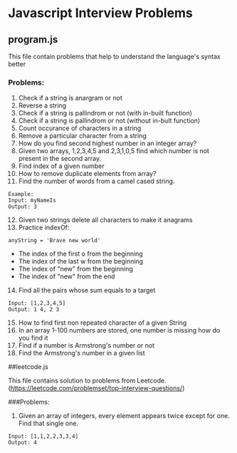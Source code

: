 # Javascript Interview Problems

## program.js
This file contain problems that help to understand the language's syntax better

### Problems:
1. Check if a string is anargram or not
2. Reverse a string
3. Check if a string is pallindrom or not (with in-built function)
4. Check if a string is pallindrom or not (without in-bult function)
5. Count occurance of characters in a string
6. Remove a particular character from a string
7. How do you find second highest number in an integer array?
8. Given two arrays, 1,2,3,4,5 and 2,3,1,0,5 find which number is not present in the second array.
9. Find index of a given number
10. How to remove duplicate elements from array?
11. Find the number of words from a camel cased string.
```
Example:
Input: myNameIs
Output: 3
```
12. Given two strings delete all characters to make it anagrams
13. Practice indexOf:
```
anyString = 'Brave new world'

```
* The index of the first o from the beginning
* The index of the last w from the beginning
* The index of "new" from the beginning
* The index of "new" from the end

14. Find all the pairs whose sum equals to a target
```
Input: [1,2,3,4,5]
Output: 1 4, 2 3
```
15. How to find first non repeated character of a given String
16. In an array 1-100 numbers are stored, one number is missing how do you find it
17. Find if a number is Armstrong's number or not
18. Find the Armstrong's number in a given list


##leetcode.js

This file contains solution to problems from Leetcode. (https://leetcode.com/problemset/top-interview-questions/)

###Problems:
1. Given an array of integers, every element appears twice except for one. Find that single one.
```
Input: [1,1,2,2,3,3,4]
Output: 4
```
